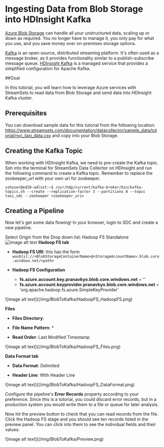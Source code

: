 # Ingesting Data from Blob Storage into HDInsight Kafka

[Azure Blob Storage](https://azure.microsoft.com/en-us/services/storage/blobs/ "Azure Blob Storage") can handle all your unstructured data, scaling up or down as required. You no longer have to manage it, you only pay for what you use, and you save money over on-premises storage options.

[Kafka](https://docs.microsoft.com/en-us/azure/hdinsight/kafka/apache-kafka-introduction) is an open-source, distributed streaming platform. It's often used as a message broker, as it provides functionality similar to a publish-subscribe message queue. [HDInsight Kafka](https://azure.microsoft.com/en-us/services/hdinsight/apache-kafka/) is a managed service that provides a simplified configuration for Apache Kafka.

##Goal

In this tutorial, you will learn how to leverage Azure services with StreamSets to read data from Blob Storage and send data into HDInsight Kafka cluster.

## Prerequisites

You can download sample data for this tutorial from the following location: https://www.streamsets.com/documentation/datacollector/sample_data/tutorial/nyc_taxi_data.csv and copy into your Blob Storage.

## Creating the Kafka Topic

When working with HDInsight Kafka, we need to pre-create the Kafka topic. Ssh into the terminal for StreamSets Data Collector on HDInsight and run the following command to create a Kafka topic. Remember to replace the zookeeper_url with your own uri for zookeeper.

	sshuser@ed10-adlsst:~$ /usr/hdp/current/kafka-broker/bin/kafka-topics.sh --create --replication-factor 3 --partitions 8 --topic taxi_sdc --zookeeper <zookeeper_uri>

## Creating a Pipeline

Now let's get some data flowing! In your browser, login to SDC and create a new pipeline.

Select Origin from the Drop down list: Hadoop FS Standalone
![image alt text](/img/BlobToKafka/SelectSource_Hadoop.png)
**Hadoop FS tab**

* **Hadoop FS URI**: this has the form `wasb[s]://<BlobStorageContainerName>@<StorageAccountName>.blob.core.windows.net/<path>`

* **Hadoop FS Configuration**
	* **fs.azure.account.key.pranavkyo.blob.core.windows.net** = '<your storage account key>'
	* **fs.azure.account.keyprovider.pranavkyo.blob.core.windows.net** = 'org.apache.hadoop.fs.azure.SimpleKeyProvider'

![image alt text]((/img/BlobToKafka/HadoopFS_HadoopFS.png)

**Files**

* **Files Directory**: <Blob Storage path for the sample file>

* **File Name Pattern**: *

* **Read Order**: Last Modified Timestamp

![image alt text]((/img/BlobToKafka/HadoopFS_Files.png)

**Data Format tab**

* **Data Format**: Delimited

* **Header Line**: With Header Line

![image alt text]((/img/BlobToKafka/HadoopFS_DataFormat.png)

Configure the pipeline's **Error Records** property according to your preference. Since this is a tutorial, you could discard error records, but in a production system you would write them to a file or queue for later analysis.

Now hit the preview button to check that you can read records from the file. Click the Hadoop FS stage and you should see ten records listed in the preview panel. You can click into them to see the individual fields and their values:

![image alt text]((/img/BlobToKafka/Preview.png)
